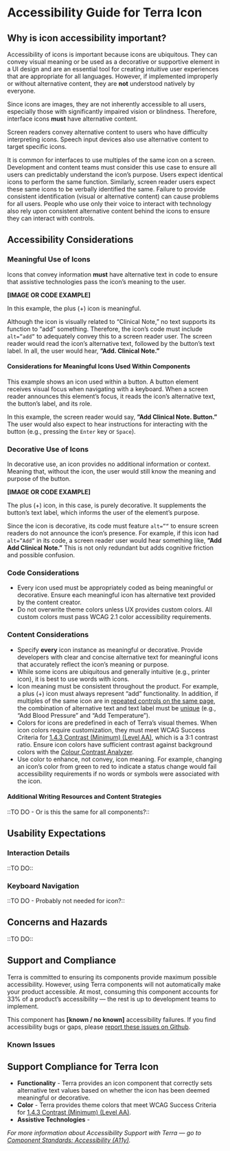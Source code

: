# Accessibility Guide for Terra Icon

## Why is icon accessibility important?

Accessibility of icons is important because icons are ubiquitous. They can convey visual meaning or be used as a decorative or supportive element in a UI design and are an essential tool for creating intuitive user experiences that are appropriate for all languages. However, if implemented improperly or without alternative content, they are **not** understood natively by everyone.

Since icons are images, they are not inherently accessible to all users, especially those with significantly impaired vision or blindness. Therefore, interface icons **must** have alternative content.

Screen readers convey alternative content to users who have difficulty interpreting icons. Speech input devices also use alternative content to target specific icons.

It is common for interfaces to use multiples of the same icon on a screen. Development and content teams must consider this use case to ensure all users can predictably understand the icon’s purpose. Users expect identical icons to perform the same function. Similarly, screen reader users expect these same icons to be verbally identified the same. Failure to provide consistent identification (visual or alternative content) can cause problems for all users. People who use only their voice to interact with technology also rely upon consistent alternative content behind the icons to ensure they can interact with controls.

## Accessibility Considerations

### Meaningful Use of Icons

Icons that convey information **must** have alternative text in code to ensure that assistive technologies pass the icon’s meaning to the user.

**[IMAGE OR CODE EXAMPLE]**

In this example, the plus (+) icon is meaningful.

Although the icon is visually related to “Clinical Note,” no text supports its function to “add” something. Therefore, the icon’s code must include `alt=”add”` to adequately convey this to a screen reader user. The screen reader would read the icon’s alternative text, followed by the button’s text label. In all, the user would hear, **”Add. Clinical Note.”**

#### Considerations for Meaningful Icons Used Within Components

This example shows an icon used within a button. A button element receives visual focus when navigating with a keyboard. When a screen reader announces this element’s focus, it reads the icon’s alternative text, the button’s label, and its role.

In this example, the screen reader would say, **”Add Clinical Note. Button.”** The user would also expect to hear instructions for interacting with the button (e.g., pressing the `Enter` key or `Space`).

### Decorative Use of Icons

In decorative use, an icon provides no additional information or context. Meaning that, without the icon, the user would still know the meaning and purpose of the button.

**[IMAGE OR CODE EXAMPLE]**

The plus (+) icon, in this case, is purely decorative. It supplements the button’s text label, which informs the user of the element’s purpose.

Since the icon is decorative, its code must feature `alt=”“` to ensure screen readers do not announce the icon’s presence. For example, if this icon had `alt=”Add”` in its code, a screen reader user would hear something like, **”Add Add Clinical Note.”** This is not only redundant but adds cognitive friction and possible confusion.

### Code Considerations

- Every icon used must be appropriately coded as being meaningful or decorative. Ensure each meaningful icon has alternative text provided by the content creator.
- Do not overwrite theme colors unless UX provides custom colors. All custom colors must pass WCAG 2.1 color accessibility requirements.

### Content Considerations

- Specify **every** icon instance as meaningful or decorative. Provide developers with clear and concise alternative text for meaningful icons that accurately reflect the icon’s meaning or purpose.
- While some icons are ubiquitous and generally intuitive (e.g., printer icon), it is best to use words with icons.
- Icon meaning must be consistent throughout the product. For example, a plus (+) icon must always represent “add” functionality. In addition, if multiples of the same icon are in [repeated controls on the same page](https://adrianroselli.com/2019/06/group-labels-do-not-guarantee-uniquity.html), the combination of alternative text and text label must be [unique](https://fae.disability.illinois.edu/rulesets/CONTROL_10/) (e.g., “Add Blood Pressure” and “Add Temperature”).
- Colors for icons are predefined in each of Terra’s visual themes. When icon colors require customization, they must meet WCAG Success Criteria for [1.4.3 Contrast (Minimum) (Level AA)](https://www.w3.org/WAI/WCAG21/Understanding/contrast-minimum.html), which is a 3:1 contrast ratio. Ensure icon colors have sufficient contrast against background colors with the [Colour Contrast Analyzer](https://www.tpgi.com/color-contrast-checker/).
- Use color to enhance, not convey, icon meaning. For example, changing an icon’s color from green to red to indicate a status change would fail accessibility requirements if no words or symbols were associated with the icon.

#### Additional Writing Resources and Content Strategies

::TO DO - Or is this the same for all components?::

## Usability Expectations

### Interaction Details

::TO DO::

### Keyboard Navigation

::TO DO - Probably not needed for icon?::

## Concerns and Hazards

::TO DO::

## Support and Compliance

Terra is committed to ensuring its components provide maximum possible accessibility. However, using Terra components will not automatically make your product accessible. At most, consuming this component accounts for 33% of a product’s accessibility — the rest is up to development teams to implement.

This component has **[known / no known]** accessibility failures. If you find accessibility bugs or gaps, please [report these issues on Github](https://github.com/cerner/terra-core/issues/new/choose).

### Known Issues

<!-- TO DO - If known issues, list here -->

## Support Compliance for Terra Icon

<!-- The style of this section in pills and icon are markedly different. Does that matter? -->

- **Functionality** - Terra provides an icon component that correctly sets alternative text values based on whether the icon has been deemed meaningful or decorative.
- **Color** - Terra provides theme colors that meet WCAG Success Criteria for [1.4.3 Contrast (Minimum) (Level AA)](https://www.w3.org/WAI/WCAG21/Understanding/contrast-minimum.html).
- **Assistive Technologies** - <!-- TO DO -->

*For more information about Accessibility Support with Terra — go to [Component Standards: Accessibility (A11y)](https://engineering.cerner.com/terra-ui/about/terra-ui/component-standards#accessibility-a11y).*
